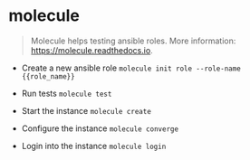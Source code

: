 # molecule
> Molecule helps testing ansible roles.
> More information: <https://molecule.readthedocs.io>.

- Create a new ansible role
`molecule init role --role-name {{role_name}}`

- Run tests
`molecule test`

- Start the instance
`molecule create`

- Configure the instance
`molecule converge`

- Login into the instance
`molecule login`
